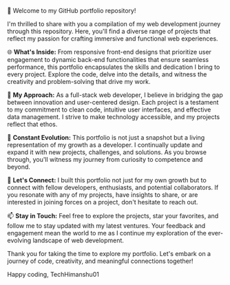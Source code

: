 👋 Welcome to my GitHub portfolio repository!

I'm thrilled to share with you a compilation of my web development journey through this repository. Here, you'll find a diverse range of projects that reflect my passion for crafting immersive and functional web experiences.

🌐 **What's Inside:**
From responsive front-end designs that prioritize user engagement to dynamic back-end functionalities that ensure seamless performance, this portfolio encapsulates the skills and dedication I bring to every project. Explore the code, delve into the details, and witness the creativity and problem-solving that drive my work.

🚀 **My Approach:**
As a full-stack web developer, I believe in bridging the gap between innovation and user-centered design. Each project is a testament to my commitment to clean code, intuitive user interfaces, and effective data management. I strive to make technology accessible, and my projects reflect that ethos.

🌱 **Constant Evolution:**
This portfolio is not just a snapshot but a living representation of my growth as a developer. I continually update and expand it with new projects, challenges, and solutions. As you browse through, you'll witness my journey from curiosity to competence and beyond.

🤝 **Let's Connect:**
I built this portfolio not just for my own growth but to connect with fellow developers, enthusiasts, and potential collaborators. If you resonate with any of my projects, have insights to share, or are interested in joining forces on a project, don't hesitate to reach out.

📫 **Stay in Touch:**
Feel free to explore the projects, star your favorites, and follow me to stay updated with my latest ventures. Your feedback and engagement mean the world to me as I continue my exploration of the ever-evolving landscape of web development.

Thank you for taking the time to explore my portfolio. Let's embark on a journey of code, creativity, and meaningful connections together!

Happy coding,
TechHimanshu01
